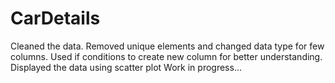 # CarDetails
Cleaned the data.
Removed unique elements and changed data type for few columns.
Used if conditions to create new column for better understanding.
Displayed the data using scatter plot
Work in progress...

